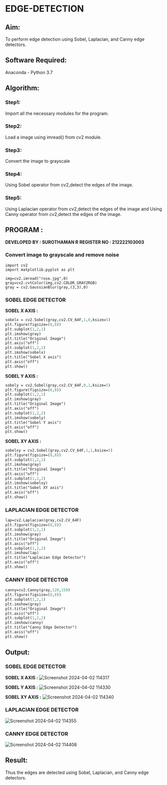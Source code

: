 # EDGE-DETECTION
## Aim:
To perform edge detection using Sobel, Laplacian, and Canny edge detectors.

## Software Required:
Anaconda - Python 3.7

## Algorithm:
### Step1:
Import all the necessary modules for the program.

### Step2:
Load a image using imread() from cv2 module.

### Step3:
Convert the image to grayscale

### Step4:
Using Sobel operator from cv2,detect the edges of the image.

### Step5:

Using Laplacian operator from cv2,detect the edges of the image and Using Canny operator from cv2,detect the edges of the image.

## PROGRAM :
**DEVELOPED BY : SUROTHAMAN R**
**REGISTER NO : 212222103003**
### Convert image to grayscale and remove noise
```P
import cv2
import matplotlib.pyplot as plt

img=cv2.imread("rose.jpg",0)
gray=cv2.cvtColor(img,cv2.COLOR_GRAY2RGB)
gray = cv2.GaussianBlur(gray,(3,3),0)
```
### SOBEL EDGE DETECTOR
**SOBEL X AXIS :**
```p
sobelx = cv2.Sobel(gray,cv2.CV_64F,1,0,ksize=5)
plt.figure(figsize=(8,8))
plt.subplot(1,2,1)
plt.imshow(gray)
plt.title("Original Image")
plt.axis("off")
plt.subplot(1,2,2)
plt.imshow(sobelx)
plt.title("Sobel X axis")
plt.axis("off")
plt.show()
```
**SOBEL Y AXIS :**
```p
sobely = cv2.Sobel(gray,cv2.CV_64F,0,1,ksize=5)
plt.figure(figsize=(8,8))
plt.subplot(1,2,1)
plt.imshow(gray)
plt.title("Original Image")
plt.axis("off")
plt.subplot(1,2,2)
plt.imshow(sobely)
plt.title("Sobel Y axis")
plt.axis("off")
plt.show()
```
**SOBEL XY AXIS :**
```p
sobelxy = cv2.Sobel(gray,cv2.CV_64F,1,1,ksize=5)
plt.figure(figsize=(8,8))
plt.subplot(1,2,1)
plt.imshow(gray)
plt.title("Original Image")
plt.axis("off")
plt.subplot(1,2,2)
plt.imshow(sobelxy)
plt.title("Sobel XY axis")
plt.axis("off")
plt.show()
```
### LAPLACIAN EDGE DETECTOR
```p
lap=cv2.Laplacian(gray,cv2.CV_64F)
plt.figure(figsize=(8,8))
plt.subplot(1,2,1)
plt.imshow(gray)
plt.title("Original Image")
plt.axis("off")
plt.subplot(1,2,2)
plt.imshow(lap)
plt.title("Laplacian Edge Detector")
plt.axis("off")
plt.show()
```
### CANNY EDGE DETECTOR
```p
canny=cv2.Canny(gray,120,150)
plt.figure(figsize=(8,8))
plt.subplot(1,2,1)
plt.imshow(gray)
plt.title("Original Image")
plt.axis("off")
plt.subplot(1,2,2)
plt.imshow(canny)
plt.title("Canny Edge Detector")
plt.axis("off")
plt.show()
```

## Output:
### SOBEL EDGE DETECTOR

**SOBEL X AXIS :**
![Screenshot 2024-04-02 114317](https://github.com/Harish2404lll/EDGE-DETECTION/assets/141472096/2545ef0e-2b85-46f5-b4dc-24dec6a51b4c)



**SOBEL Y AXIS :**
![Screenshot 2024-04-02 114330](https://github.com/Harish2404lll/EDGE-DETECTION/assets/141472096/0a0d8941-d688-4032-8cf9-19d442559098)


**SOBEL XY AXIS :**
![Screenshot 2024-04-02 114340](https://github.com/Harish2404lll/EDGE-DETECTION/assets/141472096/558084b9-e71e-4df9-a030-ef6f72001e4f)


### LAPLACIAN EDGE DETECTOR
![Screenshot 2024-04-02 114355](https://github.com/Harish2404lll/EDGE-DETECTION/assets/141472096/1d22b7d2-d574-47d2-a5ba-dd3e50ebeecf)


### CANNY EDGE DETECTOR
![Screenshot 2024-04-02 114408](https://github.com/Harish2404lll/EDGE-DETECTION/assets/141472096/3f87e0e6-f17d-418d-be6a-298dc28ca822)


## Result:
Thus the edges are detected using Sobel, Laplacian, and Canny edge detectors.
